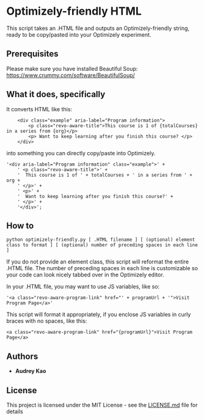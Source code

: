 # Optimizely-friendly HTML

This script takes an .HTML file and outputs an Optimizely-friendly string, ready to be copy/pasted into your Optimizely experiment.

## Prerequisites

Please make sure you have installed Beautiful Soup: https://www.crummy.com/software/BeautifulSoup/

## What it does, specifically

It converts HTML like this:
```
    <div class="example" aria-label="Program information">
        <p class="revo-aware-title">This course is 1 of {totalCourses} in a series from {org}</p>
        <p> Want to keep learning after you finish this course? </p>
    </div>
```

into something you can directly copy/paste into Optimizely.

```
'<div aria-label="Program information" class="example">' +
    ' <p class="revo-aware-title">' +
    '  This course is 1 of ' + totalCourses + ' in a series from ' + org + 
    ' </p>' +
    ' <p>' +
    '  Want to keep learning after you finish this course?' +
    ' </p>' +
    '</div>';
```


## How to
 
```
python optimizely-friendly.py [ .HTML filename ] [ (optional) element class to format ] [ (optional) number of preceding spaces in each line ]
```

If you do not provide an element class, this script will reformat the entire .HTML file. The number of preceding spaces in each line is customizable so your code can look nicely tabbed over in the Optimizely editor.

In your .HTML file, you may want to use JS variables, like so:

```
'<a class="revo-aware-program-link" href="' + programUrl + '">Visit Program Page</a>'
```

This script will format it appropriately, if you enclose JS variables in curly braces with no spaces, like this: 

```
<a class="revo-aware-program-link" href="{programUrl}">Visit Program Page</a>
```

## Authors

* **Audrey Kao**

## License

This project is licensed under the MIT License - see the [LICENSE.md](LICENSE.md) file for details
